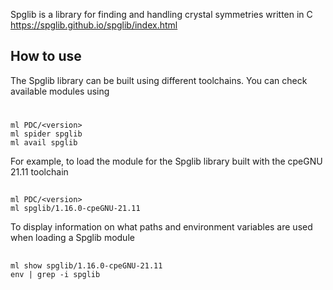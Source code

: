Spglib is a library for finding and handling crystal symmetries written in C https://spglib.github.io/spglib/index.html

## How to use

The Spglib library can be built using different toolchains. You can check available modules using

# 

```
ml PDC/<version>
ml spider spglib
ml avail spglib
```
For example, to load the module for the Spglib library built with the cpeGNU 21.11 toolchain

## 

```
ml PDC/<version>
ml spglib/1.16.0-cpeGNU-21.11
```
To display information on what paths and environment variables are used when loading a
Spglib module

## 

```
ml show spglib/1.16.0-cpeGNU-21.11
env | grep -i spglib
```
